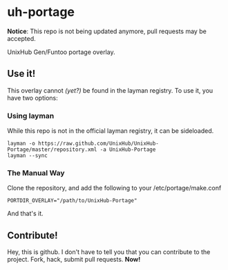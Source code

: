 uh-portage
==========

__Notice__: This repo is not being updated anymore, pull requests may be accepted.

UnixHub Gen/Funtoo portage overlay.

## Use it!

This overlay cannot _(yet?)_ be found in the layman registry. To use it, you have two options:

### Using layman

While this repo is not in the official layman registry, it can be sideloaded.

```
layman -o https://raw.github.com/UnixHub/UnixHub-Portage/master/repository.xml -a UnixHub-Portage
layman --sync
```

### The Manual Way

Clone the repository, and add the following to your /etc/portage/make.conf

```make
PORTDIR_OVERLAY="/path/to/UnixHub-Portage"
```

And that's it.

## Contribute!
Hey, this is github. I don't have to tell you that you can contribute to the project. Fork, hack, submit pull requests. **Now!**
